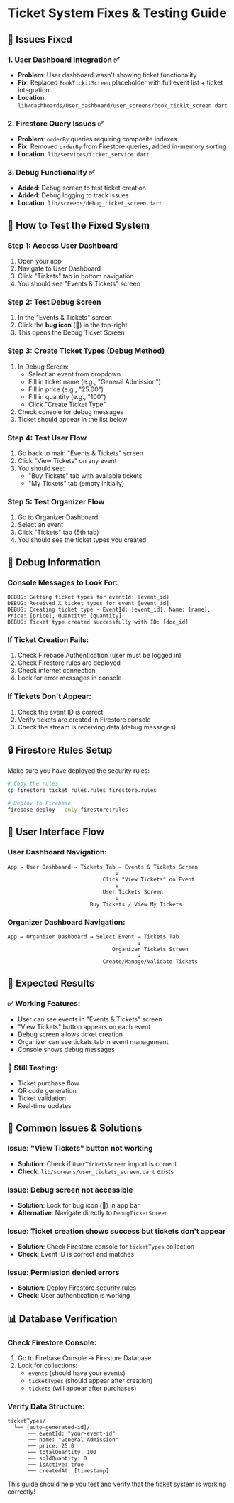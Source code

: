 # Ticket System Fixes & Testing Guide

## 🔧 **Issues Fixed**

### **1. User Dashboard Integration** ✅
- **Problem**: User dashboard wasn't showing ticket functionality
- **Fix**: Replaced `BookTickitScreen` placeholder with full event list + ticket integration
- **Location**: `lib/dashboards/User_dashboard/user_screens/book_tickit_screen.dart`

### **2. Firestore Query Issues** ✅
- **Problem**: `orderBy` queries requiring composite indexes
- **Fix**: Removed `orderBy` from Firestore queries, added in-memory sorting
- **Location**: `lib/services/ticket_service.dart`

### **3. Debug Functionality** ✅
- **Added**: Debug screen to test ticket creation
- **Added**: Debug logging to track issues
- **Location**: `lib/screens/debug_ticket_screen.dart`

## 🚀 **How to Test the Fixed System**

### **Step 1: Access User Dashboard**
1. Open your app
2. Navigate to User Dashboard
3. Click "Tickets" tab in bottom navigation
4. You should see "Events & Tickets" screen

### **Step 2: Test Debug Screen**
1. In the "Events & Tickets" screen
2. Click the **bug icon** (🐛) in the top-right
3. This opens the Debug Ticket Screen

### **Step 3: Create Ticket Types (Debug Method)**
1. In Debug Screen:
   - Select an event from dropdown
   - Fill in ticket name (e.g., "General Admission")
   - Fill in price (e.g., "25.00")
   - Fill in quantity (e.g., "100")
   - Click "Create Ticket Type"
2. Check console for debug messages
3. Ticket should appear in the list below

### **Step 4: Test User Flow**
1. Go back to main "Events & Tickets" screen
2. Click "View Tickets" on any event
3. You should see:
   - "Buy Tickets" tab with available tickets
   - "My Tickets" tab (empty initially)

### **Step 5: Test Organizer Flow**
1. Go to Organizer Dashboard
2. Select an event
3. Click "Tickets" tab (5th tab)
4. You should see the ticket types you created

## 🐛 **Debug Information**

### **Console Messages to Look For:**
```
DEBUG: Getting ticket types for eventId: [event_id]
DEBUG: Received X ticket types for event [event_id]
DEBUG: Creating ticket type - EventId: [event_id], Name: [name], Price: [price], Quantity: [quantity]
DEBUG: Ticket type created successfully with ID: [doc_id]
```

### **If Ticket Creation Fails:**
1. Check Firebase Authentication (user must be logged in)
2. Check Firestore rules are deployed
3. Check internet connection
4. Look for error messages in console

### **If Tickets Don't Appear:**
1. Check the event ID is correct
2. Verify tickets are created in Firestore console
3. Check the stream is receiving data (debug messages)

## 🔒 **Firestore Rules Setup**

Make sure you have deployed the security rules:

```bash
# Copy the rules
cp firestore_ticket_rules.rules firestore.rules

# Deploy to Firebase
firebase deploy --only firestore:rules
```

## 📱 **User Interface Flow**

### **User Dashboard Navigation:**
```
App → User Dashboard → Tickets Tab → Events & Tickets Screen
                                  ↓
                              Click "View Tickets" on Event
                                  ↓
                              User Tickets Screen
                                  ↓
                          Buy Tickets / View My Tickets
```

### **Organizer Dashboard Navigation:**
```
App → Organizer Dashboard → Select Event → Tickets Tab
                                         ↓
                                 Organizer Tickets Screen
                                         ↓
                              Create/Manage/Validate Tickets
```

## 🎯 **Expected Results**

### **✅ Working Features:**
- User can see events in "Events & Tickets" screen
- "View Tickets" button appears on each event
- Debug screen allows ticket creation
- Organizer can see tickets tab in event management
- Console shows debug messages

### **🔧 Still Testing:**
- Ticket purchase flow
- QR code generation
- Ticket validation
- Real-time updates

## 🚨 **Common Issues & Solutions**

### **Issue: "View Tickets" button not working**
- **Solution**: Check if `UserTicketsScreen` import is correct
- **Check**: `lib/screens/user_tickets_screen.dart` exists

### **Issue: Debug screen not accessible**
- **Solution**: Look for bug icon (🐛) in app bar
- **Alternative**: Navigate directly to `DebugTicketScreen`

### **Issue: Ticket creation shows success but tickets don't appear**
- **Solution**: Check Firestore console for `ticketTypes` collection
- **Check**: Event ID is correct and matches

### **Issue: Permission denied errors**
- **Solution**: Deploy Firestore security rules
- **Check**: User authentication is working

## 📊 **Database Verification**

### **Check Firestore Console:**
1. Go to Firebase Console → Firestore Database
2. Look for collections:
   - `events` (should have your events)
   - `ticketTypes` (should appear after creation)
   - `tickets` (will appear after purchases)

### **Verify Data Structure:**
```
ticketTypes/
  └── [auto-generated-id]/
      ├── eventId: "your-event-id"
      ├── name: "General Admission"
      ├── price: 25.0
      ├── totalQuantity: 100
      ├── soldQuantity: 0
      ├── isActive: true
      └── createdAt: [timestamp]
```

This guide should help you test and verify that the ticket system is working correctly!
